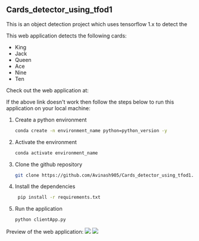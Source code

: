 ## Cards_detector_using_tfod1

This is an object detection project which uses tensorflow 1.x to detect the 

This web application detects the following cards:
* King
* Jack
* Queen
* Ace
* Nine
* Ten

Check out the web application at: 

If the above link doesn't work then follow the steps below to run this application on your local machine:

1. Create a python environment 
   ```bash
   conda create -n environment_name python=python_version -y
   ``` 
2. Activate the environment
   ```bash
   conda activate environment_name
   ```
3. Clone the github repository
    ```bash
    git clone https://github.com/Avinash905/Cards_detector_using_tfod1.git
    ```
4. Install the dependencies
   ```bash
    pip install -r requirements.txt
    ```
5. Run the application
    ```bash
    python clientApp.py
    ```

Preview of the web application: 
<img src="research/data/preview_raw.png"/>
<img src="research/data/preview_pred.png"/>